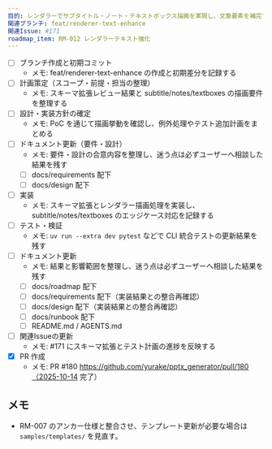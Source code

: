 ```yaml
---
目的: レンダラーでサブタイトル・ノート・テキストボックス描画を実現し、文章要素を補完する
関連ブランチ: feat/renderer-text-enhance
関連Issue: #171
roadmap_item: RM-012 レンダラーテキスト強化
---
```

- [ ] ブランチ作成と初期コミット
  - メモ: feat/renderer-text-enhance の作成と初期差分を記録する
- [ ] 計画策定（スコープ・前提・担当の整理）
  - メモ: スキーマ拡張レビュー結果と subtitle/notes/textboxes の描画要件を整理する
- [ ] 設計・実装方針の確定
  - メモ: PoC を通じて描画挙動を確認し、例外処理やテスト追加計画をまとめる
- [ ] ドキュメント更新（要件・設計）
  - メモ: 要件・設計の合意内容を整理し、迷う点は必ずユーザーへ相談した結果を残す
  - [ ] docs/requirements 配下
  - [ ] docs/design 配下
- [ ] 実装
  - メモ: スキーマ拡張とレンダラー描画処理を実装し、subtitle/notes/textboxes のエッジケース対応を記録する
- [ ] テスト・検証
  - メモ: `uv run --extra dev pytest` などで CLI 統合テストの更新結果を残す
- [ ] ドキュメント更新
  - メモ: 結果と影響範囲を整理し、迷う点は必ずユーザーへ相談した結果を残す
  - [ ] docs/roadmap 配下
  - [ ] docs/requirements 配下（実装結果との整合再確認）
  - [ ] docs/design 配下（実装結果との整合再確認）
  - [ ] docs/runbook 配下
  - [ ] README.md / AGENTS.md
- [ ] 関連Issueの更新
  - メモ: #171 にスキーマ拡張とテスト計画の進捗を反映する
- [x] PR 作成
  - メモ: PR #180 https://github.com/yurake/pptx_generator/pull/180（2025-10-14 完了）

## メモ
- RM-007 のアンカー仕様と整合させ、テンプレート更新が必要な場合は `samples/templates/` を見直す。
